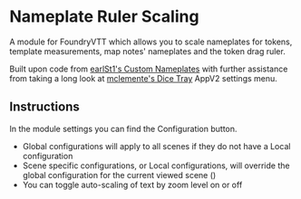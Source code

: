 # Nameplate Ruler Scaling

A module for FoundryVTT which allows you to scale nameplates for tokens, template measurements, map notes' nameplates and the token drag ruler. 

Built upon code from [earlSt1's Custom Nameplates](https://github.com/earlSt1/vtt-custom-nameplates) with further assistance from taking a long look at [mclemente's Dice Tray](https://github.com/mclemente/fvtt-dice-tray) AppV2 settings menu. 

## Instructions

In the module settings you can find the Configuration button.

- Global configurations will apply to all scenes if they do not have a Local configuration
- Scene specific configurations, or Local configurations, will override the global configuration for the current viewed scene ()
- You can toggle auto-scaling of text by zoom level on or off 
